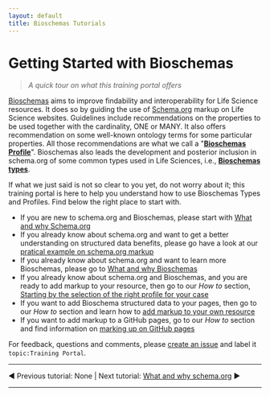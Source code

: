 ```yaml
---
layout: default
title: Bioschemas Tutorials
---
```


# Getting Started with Bioschemas
>_A quick tour on what this training portal offers_


[Bioschemas](/) aims to improve findability and interoperability for Life Science resources. It does so by guiding the use of [Schema.org](https://schema.org/) markup on Life Science websites. Guidelines include recommendations on the properties to be used together with the cardinality, ONE or MANY. It also offers recommendation on some well-known ontology terms for some particular properties. All those recommendations are what we call a "[__Bioschemas Profile__](/profiles)". Bioschemas also leads the development and posterior inclusion in schema.org of some common types used in Life Sciences, i.e., [__Bioschemas types__](/types).

If what we just said is not so clear to you yet, do not worry about it; this training portal is here to help you understand how to use Bioschemas Types and Profiles. Find below the right place to start with.
- If you are new to schema.org and Bioschemas, please start with [What and why Schema.org](./what_why_schema)
- If you already know about schema.org and want to get a better understanding on structured data benefits, please go have a look at our [pratical example on schema.org markup](./markup_examples)
- If you already know about schema.org and want to learn more Bioschemas, please go to [What and why Bioschemas](./what_why_bioschemas)
- If you already know about schema.org and Bioschemas, and you are ready to add markup to your resource, then go to our _How to_ section, [Starting by the selection of the right profile for your case](./howto/howto_right_profile)
- If you want to add Bioschema structured data to your pages, then go to our _How to_ section and learn how to [add markup to your own resource](./howto/howto_add_markup)
- If you want to add markup to a GitHub pages, go to our _How to_ section and find information on [marking up on GitHub pages](./howto/howto_add_github)


For feedback, questions and comments, please [create an issue](https://github.com/BioSchemas/specifications/labels/topic%3ATrainingPortal) and label it `topic:Training Portal`.

***
&#9664; Previous tutorial: None | Next tutorial: [What and why schema.org](what_why_schema) &#9654; 

***
